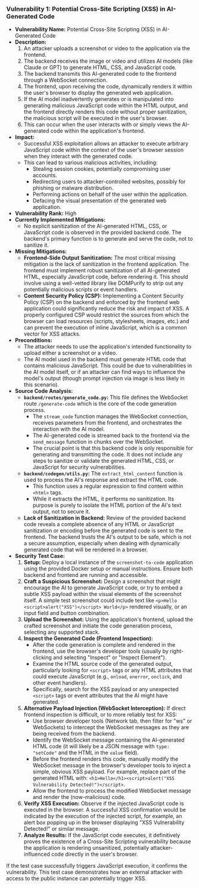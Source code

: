 ### Vulnerability 1: Potential Cross-Site Scripting (XSS) in AI-Generated Code

* **Vulnerability Name:** Potential Cross-Site Scripting (XSS) in AI-Generated Code
* **Description:**
    1. An attacker uploads a screenshot or video to the application via the frontend.
    2. The backend receives the image or video and utilizes AI models (like Claude or GPT) to generate HTML, CSS, and JavaScript code.
    3. The backend transmits this AI-generated code to the frontend through a WebSocket connection.
    4. The frontend, upon receiving the code, dynamically renders it within the user's browser to display the generated web application.
    5. If the AI model inadvertently generates or is manipulated into generating malicious JavaScript code within the HTML output, and the frontend directly renders this code without proper sanitization, the malicious script will be executed in the user's browser.
    6. This can occur when the user interacts with or simply views the AI-generated code within the application's frontend.
* **Impact:**
    - Successful XSS exploitation allows an attacker to execute arbitrary JavaScript code within the context of the user's browser session when they interact with the generated code.
    - This can lead to various malicious activities, including:
        - Stealing session cookies, potentially compromising user accounts.
        - Redirecting users to attacker-controlled websites, possibly for phishing or malware distribution.
        - Performing actions on behalf of the user within the application.
        - Defacing the visual presentation of the generated web application.
* **Vulnerability Rank:** High
* **Currently Implemented Mitigations:**
    -  No explicit sanitization of the AI-generated HTML, CSS, or JavaScript code is observed in the provided backend code. The backend's primary function is to generate and serve the code, not to sanitize it.
* **Missing Mitigations:**
    - **Frontend-Side Output Sanitization:** The most critical missing mitigation is the lack of sanitization in the frontend application. The frontend must implement robust sanitization of all AI-generated HTML, especially JavaScript code, before rendering it. This should involve using a well-vetted library like DOMPurify to strip out any potentially malicious scripts or event handlers.
    - **Content Security Policy (CSP):** Implementing a Content Security Policy (CSP) on the backend and enforced by the frontend web application could significantly reduce the risk and impact of XSS. A properly configured CSP would restrict the sources from which the browser can load resources (scripts, stylesheets, images, etc.) and can prevent the execution of inline JavaScript, which is a common vector for XSS attacks.
* **Preconditions:**
    - The attacker needs to use the application's intended functionality to upload either a screenshot or a video.
    - The AI model used in the backend must generate HTML code that contains malicious JavaScript. This could be due to vulnerabilities in the AI model itself, or if an attacker can find ways to influence the model's output (though prompt injection via image is less likely in this scenario).
* **Source Code Analysis:**
    - **`backend/routes/generate_code.py`:** This file defines the WebSocket route `/generate-code` which is the core of the code generation process.
        - The `stream_code` function manages the WebSocket connection, receives parameters from the frontend, and orchestrates the interaction with the AI model.
        - The AI-generated code is streamed back to the frontend via the `send_message` function in chunks over the WebSocket.
        - The crucial point is that this backend code is only responsible for generating and transmitting the code. It does not include any steps to sanitize or validate the generated HTML, CSS, or JavaScript for security vulnerabilities.
    - **`backend/codegen/utils.py`:** The `extract_html_content` function is used to process the AI's response and extract the HTML code.
        - This function uses a regular expression to find content within `<html>` tags.
        - While it extracts the HTML, it performs no sanitization. Its purpose is purely to isolate the HTML portion of the AI's text output, not to secure it.
    - **Lack of Sanitization in Backend:** Review of the provided backend code reveals a complete absence of any HTML or JavaScript sanitization or encoding before the generated code is sent to the frontend. The backend trusts the AI's output to be safe, which is not a secure assumption, especially when dealing with dynamically generated code that will be rendered in a browser.
* **Security Test Case:**
    1. **Setup:** Deploy a local instance of the `screenshot-to-code` application using the provided Docker setup or manual instructions. Ensure both backend and frontend are running and accessible.
    2. **Craft a Suspicious Screenshot:** Design a screenshot that might encourage the AI to generate JavaScript code, or try to embed a subtle XSS payload within the visual elements of the screenshot itself. A simple test screenshot could include text like  `<p>Hello <script>alert("XSS")</script> World</p>` rendered visually, or an input field and button combination.
    3. **Upload the Screenshot:** Using the application's frontend, upload the crafted screenshot and initiate the code generation process, selecting any supported stack.
    4. **Inspect the Generated Code (Frontend Inspection):**
        - After the code generation is complete and rendered in the frontend, use the browser's developer tools (usually by right-clicking and selecting "Inspect" or "Inspect Element").
        - Examine the HTML source code of the generated output, particularly looking for `<script>` tags or any HTML attributes that could execute JavaScript (e.g., `onload`, `onerror`, `onclick`, and other event handlers).
        - Specifically, search for the XSS payload or any unexpected `<script>` tags or event attributes that the AI might have generated.
    5. **Alternative Payload Injection (WebSocket Interception):** If direct frontend inspection is difficult, or to more reliably test for XSS:
        - Use browser developer tools (Network tab, then filter for "ws" or WebSockets) to intercept the WebSocket messages as they are being received from the backend.
        - Identify the WebSocket message containing the AI-generated HTML code (it will likely be a JSON message with `type: "setCode"` and the HTML in the `value` field).
        - Before the frontend renders this code, manually modify the WebSocket message in the browser's developer tools to inject a simple, obvious XSS payload. For example, replace part of the generated HTML with: `<h1>Hello</h1><script>alert("XSS Vulnerability Detected!")</script>`.
        - Allow the frontend to process the modified WebSocket message and render the (now-malicious) code.
    6. **Verify XSS Execution:** Observe if the injected JavaScript code is executed in the browser. A successful XSS confirmation would be indicated by the execution of the injected script, for example, an alert box popping up in the browser displaying "XSS Vulnerability Detected!" or similar message.
    7. **Analyze Results:** If the JavaScript code executes, it definitively proves the existence of a Cross-Site Scripting vulnerability because the application is rendering unsanitized, potentially attacker-influenced code directly in the user's browser.

If the test case successfully triggers JavaScript execution, it confirms the vulnerability. This test case demonstrates how an external attacker with access to the public instance can potentially trigger XSS.
